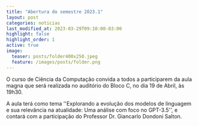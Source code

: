 ```yaml
---
title: "Abertura do semestre 2023.1"
layout: post
categories: noticias
last_modified_at: 2023-03-29T09:10:00-03:00
highlight: false
highlight_order: 1
active: true
image:
  teaser: posts/folder400x250.jpeg
  feature: /images/posts/folder.png
---
```


O curso de Ciência da Computação convida a todos a participarem da aula magna que será realizada no auditório do Bloco C, no dia 19 de Abril, às 19h30.

A aula terá como tema ''Explorando a evolução dos modelos de linguagem e sua relevância na atualidade: Uma análise com foco no GPT-3.5'', e contará com a participação do Professor Dr. Giancarlo Dondoni Salton.
